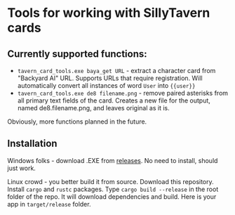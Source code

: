 # Tools for working with SillyTavern cards

## Currently supported functions:

* `tavern_card_tools.exe baya_get URL` - extract a character card from "Backyard AI" URL. Supports URLs that require registration. Will automatically convert all instances of word `User`
into `{{user}}`
* `tavern_card_tools.exe de8 filename.png` - remove paired asterisks from all primary text fields of the card. Creates a new file for the output, named de8.filename.png, and leaves original as it is. 

Obviously, more functions planned in the future. 

## Installation

Windows folks - download .EXE from [releases](https://github.com/Barafu/tavern_card_tools/releases/latest). No need to install, should just work. 

Linux crowd - you better build it from source. Download this repository. Install `cargo` and `rustc` packages. 
Type `cargo build --release` in the root folder of the repo. It will download dependencies and build.  Here is your app in `target/release` folder. 
